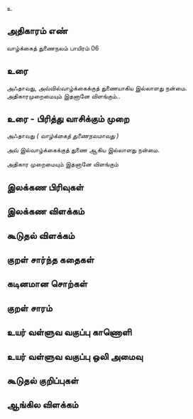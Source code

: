 உ


## அதிகாரம் எண்

வாழ்க்கைத் துணைநலம் பாயிரம் 06

## உரை

அஃதாவது, அவ்வில்வாழ்க்கைக்குத் துணையாகிய இல்லாளது நன்மை. அதிகாரமுறைமையும் இதனானே விளங்கும்..

## உரை - பிரித்து வாசிக்கும் முறை

அஃதாவது _( வாழ்க்கைத் துணைநலமாவது )_  

அவ் இல்வாழ்க்கைக்குத் துணை ஆகிய இல்லாளது நன்மை.  

அதிகார முறைமையும் இதனானே விளங்கும்

## இலக்கண பிரிவுகள் 


## இலக்கண விளக்கம்


## கூடுதல் விளக்கம்


## குறள் சார்ந்த கதைகள் 


## கடினமான சொற்கள்


## குறள் சாரம் 


## உயர் வள்ளுவ வகுப்பு காணொளி


## உயர் வள்ளுவ வகுப்பு ஒலி அமைவு 


## கூடுதல் குறிப்புகள்


## ஆங்கில விளக்கம்
